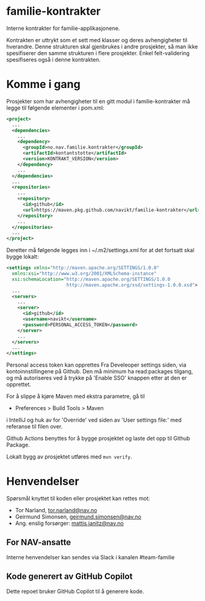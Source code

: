 familie-kontrakter
================

Interne kontrakter for familie-applikasjonene.

Kontrakten er uttrykt som et sett med klasser og deres avhengigheter til hverandre. Denne strukturen skal gjenbrukes i andre prosjekter, så man ikke spesifiserer den samme strukturen i flere prosjekter. Enkel felt-validering spesifiseres også i denne kontrakten.

# Komme i gang

Prosjekter som har avhengigheter til en gitt modul i familie-kontrakter må legge til følgende elementer i pom.xml:

```xml
<project>
  ...
  <dependencies>
    ...
    <dependency>
      <groupId>no.nav.familie.kontrakter</groupId>
      <artifactId>kontantstotte</artifactId>
      <version>KONTRAKT_VERSION</version>
    </dependency>
    ...
  </dependencies>
  ...
  <repositories>
    ...
    <repository>
      <id>github</id>
      <url>https://maven.pkg.github.com/navikt/familie-kontrakter</url>
    </repository>
    ...
  </repositories>
  ...
</project>
```

Deretter må følgende legges inn i ~/.m2/settings.xml for at det fortsatt skal bygge lokalt:

```xml
<settings xmlns="http://maven.apache.org/SETTINGS/1.0.0"
  xmlns:xsi="http://www.w3.org/2001/XMLSchema-instance"
  xsi:schemaLocation="http://maven.apache.org/SETTINGS/1.0.0
                      http://maven.apache.org/xsd/settings-1.0.0.xsd">  
  ...
  <servers>
    ...
    <server>
      <id>github</id>
      <username>navikt</username>
      <password>PERSONAL_ACCESS_TOKEN</password>
    </server>
    ...
  </servers>
  ...
</settings>
```
Personal access token kan opprettes Fra Develeoper settings siden, via kontoinnstillingene på Github.
Den må minimum ha read:packages tilgang, og må autoriseres ved å trykke på 'Enable SSO' knappen etter at den er opprettet. 

For å slippe å kjøre Maven med ekstra parametre, gå til
- Preferences > Build Tools > Maven

i IntelliJ og huk av for 'Override' ved siden av 'User settings file:' med referanse til filen over.
 
Github Actions benyttes for å bygge prosjektet og laste det opp til Github Package.

Lokalt bygg av prosjektet utføres med `mvn verify`.

# Henvendelser

Spørsmål knyttet til koden eller prosjektet kan rettes mot:

* Tor Narland, tor.narland@nav.no
* Geirmund Simonsen, geirmund.simonsen@nav.no
* Ang. enslig forsørger: mattis.janitz@nav.no

## For NAV-ansatte

Interne henvendelser kan sendes via Slack i kanalen #team-familie

## Kode generert av GitHub Copilot

Dette repoet bruker GitHub Copilot til å generere kode.
